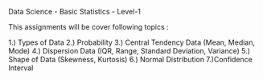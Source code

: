 
Data Science - Basic Statistics - Level-1

This assignments will be cover following topics :

1.) Types of Data
2.) Probability
3.) Central Tendency Data (Mean, Median, Mode)
4.) Dispersion Data (IQR, Range, Standard Deviation, Variance)
5.) Shape of Data (Skewness, Kurtosis)
6.) Normal Distribution
7.)Confidence Interval
